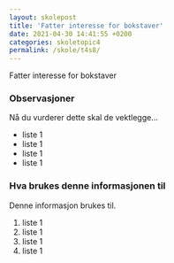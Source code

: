 ```yaml
---
layout: skolepost
title: 'Fatter interesse for bokstaver'
date: 2021-04-30 14:41:55 +0200
categories: skoletopic4
permalink: /skole/t4s8/
---
```


Fatter interesse for bokstaver

### Observasjoner

Nå du vurderer dette skal de vektlegge...

- liste 1
- liste 1
- liste 1
- liste 1

### Hva brukes denne informasjonen til

Denne informasjon brukes til.

1. liste 1
2. liste 1
3. liste 1
4. liste 1
